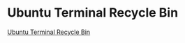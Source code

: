 # Ubuntu Terminal Recycle Bin
[Ubuntu Terminal Recycle Bin](https://aiwithcloud.com/2022/09/16/ubuntu_terminal_recycle_bin/)